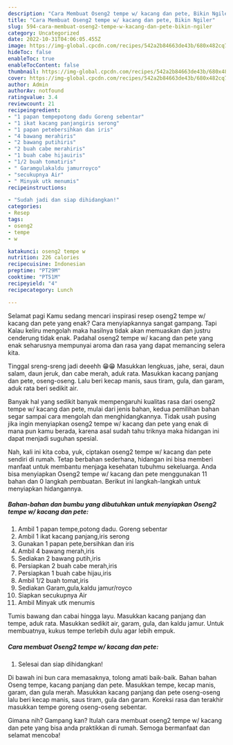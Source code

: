```yaml
---
description: "Cara Membuat Oseng2 tempe w/ kacang dan pete, Bikin Ngiler"
title: "Cara Membuat Oseng2 tempe w/ kacang dan pete, Bikin Ngiler"
slug: 594-cara-membuat-oseng2-tempe-w-kacang-dan-pete-bikin-ngiler
category: Uncategorized
date: 2022-10-31T04:06:05.455Z
image: https://img-global.cpcdn.com/recipes/542a2b84663de43b/680x482cq70/oseng2-tempe-w-kacang-dan-pete-foto-resep-utama.jpg
hideToc: false
enableToc: true
enableTocContent: false
thumbnail: https://img-global.cpcdn.com/recipes/542a2b84663de43b/680x482cq70/oseng2-tempe-w-kacang-dan-pete-foto-resep-utama.jpg
cover: https://img-global.cpcdn.com/recipes/542a2b84663de43b/680x482cq70/oseng2-tempe-w-kacang-dan-pete-foto-resep-utama.jpg
author: Admin
authorAv: notfound
ratingvalue: 3.4
reviewcount: 21
recipeingredient:
- "1 papan tempepotong dadu Goreng sebentar"
- "1 ikat kacang panjangiris serong"
- "1 papan petebersihkan dan iris"
- "4 bawang merahiris"
- "2 bawang putihiris"
- "2 buah cabe merahiris"
- "1 buah cabe hijauiris"
- "1/2 buah tomatiris"
- " Garamgulakaldu jamurroyco"
- "secukupnya Air"
- " Minyak utk menumis"
recipeinstructions:

- "Sudah jadi dan siap dihidangkan!"
categories:
- Resep
tags:
- oseng2
- tempe
- w

katakunci: oseng2 tempe w 
nutrition: 226 calories
recipecuisine: Indonesian
preptime: "PT29M"
cooktime: "PT51M"
recipeyield: "4"
recipecategory: Lunch

---
```



Selamat pagi Kamu sedang mencari inspirasi resep oseng2 tempe w/ kacang dan pete yang enak? Cara menyiapkannya sangat gampang. Tapi Kalau keliru mengolah maka hasilnya tidak akan memuaskan dan justru cenderung tidak enak. Padahal oseng2 tempe w/ kacang dan pete yang enak seharusnya mempunyai aroma dan rasa yang dapat memancing selera kita.


Tinggal sreng-sreng jadi deeehh 😁😁 Masukkan lengkuas, jahe, serai, daun salam, daun jeruk, dan cabe merah, aduk rata. Masukkan kacang panjang dan pete, oseng-oseng. Lalu beri kecap manis, saus tiram, gula, dan garam, aduk rata beri sedikit air.

Banyak hal yang sedikit banyak mempengaruhi kualitas rasa dari oseng2 tempe w/ kacang dan pete, mulai dari jenis bahan, kedua pemilihan bahan segar sampai cara mengolah dan menghidangkannya. Tidak usah pusing jika ingin menyiapkan oseng2 tempe w/ kacang dan pete yang enak di mana pun kamu berada, karena asal sudah tahu triknya maka hidangan ini dapat menjadi suguhan spesial.


Nah, kali ini kita coba, yuk, ciptakan oseng2 tempe w/ kacang dan pete sendiri di rumah. Tetap berbahan sederhana, hidangan ini bisa memberi manfaat untuk membantu menjaga kesehatan tubuhmu sekeluarga. Anda bisa menyiapkan Oseng2 tempe w/ kacang dan pete menggunakan 11 bahan dan 0 langkah pembuatan. Berikut ini langkah-langkah untuk menyiapkan hidangannya.

<!--inarticleads1-->

##### Bahan-bahan dan bumbu yang dibutuhkan untuk menyiapkan Oseng2 tempe w/ kacang dan pete:

1. Ambil 1 papan tempe,potong dadu. Goreng sebentar
1. Ambil 1 ikat kacang panjang,iris serong
1. Gunakan 1 papan pete,bersihkan dan iris
1. Ambil 4 bawang merah,iris
1. Sediakan 2 bawang putih,iris
1. Persiapkan 2 buah cabe merah,iris
1. Persiapkan 1 buah cabe hijau,iris
1. Ambil 1/2 buah tomat,iris
1. Sediakan  Garam,gula,kaldu jamur/royco
1. Siapkan secukupnya Air
1. Ambil  Minyak utk menumis


Tumis bawang dan cabai hingga layu. Masukkan kacang panjang dan tempe, aduk rata. Masukkan sedikit air, garam, gula, dan kaldu jamur. Untuk membuatnya, kukus tempe terlebih dulu agar lebih empuk. 

<!--inarticleads2-->

##### Cara membuat Oseng2 tempe w/ kacang dan pete:


1. Selesai dan siap dihidangkan!

Di bawah ini bun cara memasaknya, tolong amati baik-baik. Bahan bahan Oseng tempe, kacang panjang dan pete. Masukkan tempe, kecap manis, garam, dan gula merah. Masukkan kacang panjang dan pete oseng-oseng lalu beri kecap manis, saus tiram, gula dan garam. Koreksi rasa dan terakhir masukkan tempe goreng oseng-oseng sebentar. 

Gimana nih? Gampang kan? Itulah cara membuat oseng2 tempe w/ kacang dan pete yang bisa anda praktikkan di rumah. Semoga bermanfaat dan selamat mencoba!
